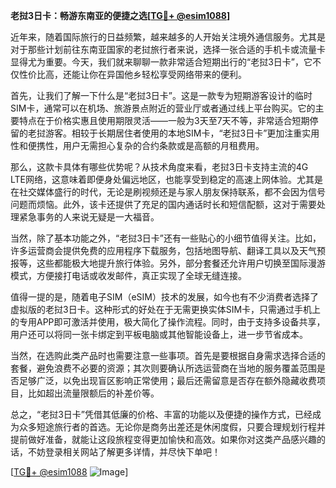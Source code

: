 **老挝3日卡：畅游东南亚的便捷之选[[TG💪+ @esim1088](https://t.me/s/esim1088)]**

近年来，随着国际旅行的日益频繁，越来越多的人开始关注境外通信服务。尤其是对于那些计划前往东南亚国家的老挝旅行者来说，选择一张合适的手机卡或流量卡显得尤为重要。今天，我们就来聊聊一款非常适合短期出行的“老挝3日卡”，它不仅性价比高，还能让你在异国他乡轻松享受网络带来的便利。

首先，让我们了解一下什么是“老挝3日卡”。这是一款专为短期游客设计的临时SIM卡，通常可以在机场、旅游景点附近的营业厅或者通过线上平台购买。它的主要特点在于价格实惠且使用期限灵活——一般为3天至7天不等，非常适合短期停留的老挝游客。相较于长期居住者使用的本地SIM卡，“老挝3日卡”更加注重实用性和便携性，用户无需担心复杂的合约条款或是高额的月租费用。

那么，这款卡具体有哪些优势呢？从技术角度来看，老挝3日卡支持主流的4G LTE网络，这意味着即便身处偏远地区，也能享受到稳定的高速上网体验。尤其是在社交媒体盛行的时代，无论是刷视频还是与家人朋友保持联系，都不会因为信号问题而烦恼。此外，该卡还提供了充足的国内通话时长和短信配额，这对于需要处理紧急事务的人来说无疑是一大福音。

当然，除了基本功能之外，“老挝3日卡”还有一些贴心的小细节值得关注。比如，许多运营商会提供免费的应用程序下载服务，包括地图导航、翻译工具以及天气预报等，这些都能极大地提升旅行体验。另外，部分套餐还允许用户切换至国际漫游模式，方便接打电话或收发邮件，真正实现了全球无缝连接。

值得一提的是，随着电子SIM（eSIM）技术的发展，如今也有不少消费者选择了虚拟版的老挝3日卡。这种形式的好处在于无需更换实体SIM卡，只需通过手机上的专用APP即可激活并使用，极大简化了操作流程。同时，由于支持多设备共享，用户还可以将同一张卡绑定到平板电脑或其他智能设备上，进一步节省成本。

当然，在选购此类产品时也需要注意一些事项。首先是要根据自身需求选择合适的套餐，避免浪费不必要的资源；其次则要确认所选运营商在当地的服务覆盖范围是否足够广泛，以免出现盲区影响正常使用；最后还需留意是否存在额外隐藏收费项目，比如超出流量限额后的补差价等。

总之，“老挝3日卡”凭借其低廉的价格、丰富的功能以及便捷的操作方式，已经成为众多短途旅行者的首选。无论你是商务出差还是休闲度假，只要合理规划行程并提前做好准备，就能让这段旅程变得更加愉快和高效。如果你对这类产品感兴趣的话，不妨登录相关网站了解更多详情，并尽快下单吧！

[[TG💪+ @esim1088](https://t.me/s/esim1088) ![Image](https://i.postimg.cc/4NQfJmqS/Snipaste-2025-05-13-00-14-12.png)]